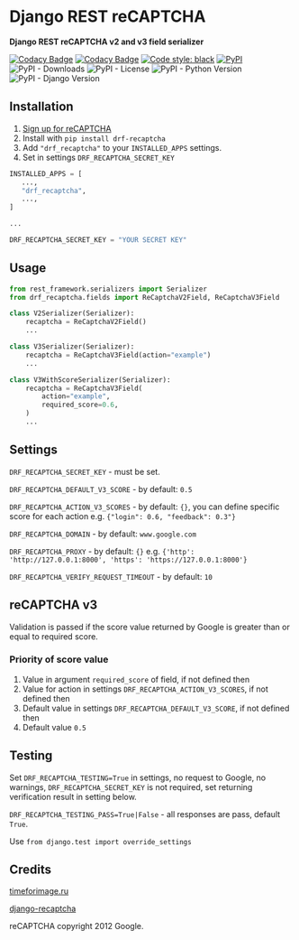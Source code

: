 # Django REST reCAPTCHA

**Django REST reCAPTCHA v2 and v3 field serializer**

[![Codacy Badge](https://api.codacy.com/project/badge/Grade/a9b44d24cba74c75bca6472b2ee8da67)](https://www.codacy.com/app/llybin/drf-recaptcha?utm_source=github.com&amp;utm_medium=referral&amp;utm_content=llybin/drf-recaptcha&amp;utm_campaign=Badge_Grade)
[![Codacy Badge](https://api.codacy.com/project/badge/Coverage/a9b44d24cba74c75bca6472b2ee8da67)](https://www.codacy.com/app/llybin/drf-recaptcha?utm_source=github.com&amp;utm_medium=referral&amp;utm_content=llybin/drf-recaptcha&amp;utm_campaign=Badge_Coverage)
[![Code style: black](https://img.shields.io/badge/code%20style-black-000000.svg)](https://github.com/psf/black)
[![PyPI](https://img.shields.io/pypi/v/drf-recaptcha)](https://pypi.org/project/drf-recaptcha/)
![PyPI - Downloads](https://img.shields.io/pypi/dm/drf-recaptcha)
![PyPI - License](https://img.shields.io/pypi/l/drf-recaptcha)
![PyPI - Python Version](https://img.shields.io/pypi/pyversions/drf-recaptcha)
![PyPI - Django Version](https://img.shields.io/pypi/djversions/drf-recaptcha)

## Installation

1.  [Sign up for reCAPTCHA](https://www.google.com/recaptcha/)
2.  Install with `pip install drf-recaptcha`
3.  Add `"drf_recaptcha"` to your `INSTALLED_APPS` settings.
4.  Set in settings `DRF_RECAPTCHA_SECRET_KEY`

```python
INSTALLED_APPS = [
   ...,
   "drf_recaptcha",
   ...,
]

...

DRF_RECAPTCHA_SECRET_KEY = "YOUR SECRET KEY"
```

## Usage

```python
from rest_framework.serializers import Serializer
from drf_recaptcha.fields import ReCaptchaV2Field, ReCaptchaV3Field

class V2Serializer(Serializer):
    recaptcha = ReCaptchaV2Field()
    ...

class V3Serializer(Serializer):
    recaptcha = ReCaptchaV3Field(action="example")
    ...

class V3WithScoreSerializer(Serializer):
    recaptcha = ReCaptchaV3Field(
        action="example",
        required_score=0.6,
    )
    ...
```

## Settings

`DRF_RECAPTCHA_SECRET_KEY` - must be set.

`DRF_RECAPTCHA_DEFAULT_V3_SCORE` - by default: `0.5`

`DRF_RECAPTCHA_ACTION_V3_SCORES` - by default: `{}`, you can define specific score for each action e.g. `{"login": 0.6, "feedback": 0.3"}`

`DRF_RECAPTCHA_DOMAIN` - by default: `www.google.com`

`DRF_RECAPTCHA_PROXY` - by default: `{}` e.g. `{'http': 'http://127.0.0.1:8000', 'https': 'https://127.0.0.1:8000'}`

`DRF_RECAPTCHA_VERIFY_REQUEST_TIMEOUT` - by default: `10`

## reCAPTCHA v3

Validation is passed if the score value returned by Google is greater than or equal to required score.

### Priority of score value

1.  Value in argument `required_score` of field, if not defined then
2.  Value for action in settings `DRF_RECAPTCHA_ACTION_V3_SCORES`, if not defined then
3.  Default value in settings `DRF_RECAPTCHA_DEFAULT_V3_SCORE`, if not defined then
4.  Default value `0.5`

## Testing

Set `DRF_RECAPTCHA_TESTING=True` in settings, no request to Google, no warnings, `DRF_RECAPTCHA_SECRET_KEY` is not required, set returning verification result in setting below.

`DRF_RECAPTCHA_TESTING_PASS=True|False` - all responses are pass, default `True`.

Use `from django.test import override_settings`

## Credits

[timeforimage.ru](https://timeforimage.ru) 

[django-recaptcha](https://github.com/praekelt/django-recaptcha)

reCAPTCHA copyright 2012 Google.
